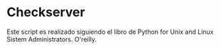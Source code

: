 Checkserver
===========

Este script es realizado siguiendo el libro de Python for Unix and Linux Sistem Administrators. O'reilly.





